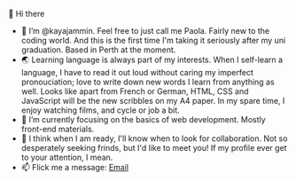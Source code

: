 👋 Hi there
- :palm_tree: I’m @kayajammin. Feel free to just call me Paola. Fairly new to the coding world. 
And this is the first time I'm taking it seriously after my uni graduation. Based in Perth at the moment.
- :earth_asia: Learning language is always part of my interests. When I self-learn a language, I have to read it out loud without caring my imperfect pronouciation; love to write down new words I learn from anything as well. 
Looks like apart from French or German, HTML, CSS and JavaScript will be the new scribbles on my A4 paper. In my spare time, I enjoy watching films, and cycle or job a bit.
- 🌱 I’m currently focusing on the basics of web development. Mostly front-end materials. 
- :purple_heart: I think when I am ready, I'll know when to look for collaboration. Not so desperately seeking frinds, but I'd like to meet you! 
If my profile ever get to your attention, I mean.
- 📫 Flick me a message: <a href="29014782+kayajammin@users.noreply.github.com">Email</a>
<!---
paolafizz/paolafizz is a ✨ special ✨ repository because its `README.md` (this file) appears on your GitHub profile.
You can click the Preview link to take a look at your changes.
--->
